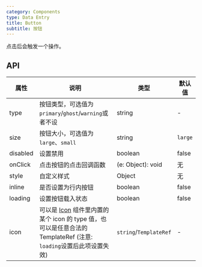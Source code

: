 ```yaml
---
category: Components
type: Data Entry
title: Button
subtitle: 按钮
---
```


点击后会触发一个操作。


## API

属性 | 说明 | 类型 | 默认值
----|-----|------|------
| type    | 按钮类型，可选值为`primary`/`ghost`/`warning`或者不设  |   string   |   -  |
| size    | 按钮大小，可选值为`large`、`small` | string | `large`|
| disabled   | 设置禁用  | boolean |    false  |
| onClick    | 点击按钮的点击回调函数 | (e: Object): void |   无  |
| style    | 自定义样式 |   Object  | 无 |
| inline      | 是否设置为行内按钮  | boolean |   false  |
| loading 	   | 设置按钮载入状态	  | boolean	 | false |
| icon   | 可以是 [Icon](https://mobile.ant.design/components/icon) 组件里内置的某个 icon 的 type 值，也可以是任意合法的 TemplateRef (注意: `loading`设置后此项设置失效) | `string`/`TemplateRef` | -  |
